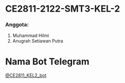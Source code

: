 # CE2811-2122-SMT3-KEL-2

### Anggota:
1. Muhammad Hilmi
2. Anugrah Setiawan Putra

# Nama Bot Telegram
[@CE2811_KEL2_bot](https://t.me/CE2811_KEL2_bot)